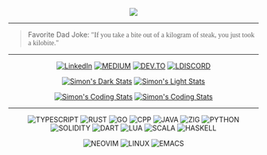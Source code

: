 <p align="center">
  <img src="https://github.com/ximon-x/Heavy/blob/main/Lightweight.gif" />
</p>

----

> Favorite Dad Joke: <span style="font-family:Papyrus">"If you take a bite out of a kilogram of steak, you just took a kilobite."</span>

----

<div align=center>

[![LinkedIn](https://img.shields.io/badge/linkedin-0A66C2?style=for-the-badge&logo=linkedin&logoColor=FFFFFF)](https://linkedin.com/in/ximon/)
[![MEDIUM](https://img.shields.io/badge/-Medium-000000?style=for-the-badge&logo=medium&logoColor=FFFFFF)](https://simon-ximon.medium.com/)
[![DEV.TO](https://img.shields.io/badge/-Dev.to-0A0A0A?style=for-the-badge&logo=dev.to&logoColor=FFFFFF)](https://dev.to/simon_ximon/)
[![LDISCORD](https://img.shields.io/badge/-Discord-5865F2?style=for-the-badge&logo=discord&logoColor=FFFFFF)](https://discord.com/users/841833456241868801)


  
[![Simon's Dark Stats](https://ximon-readme-stats.vercel.app/api?username=ximon-x&theme=github_dark&card_width=495&hide_title=true&show_icons=true&rank_icon=github#gh-dark-mode-only)](https://github.com/ximon-x/github-readme-stats#gh-dark-mode-only)
[![Simon's Light Stats](https://ximon-readme-stats.vercel.app/api?username=ximon-x&theme=github_light&card_width=495&hide_title=true&show_icons=true&rank_icon=github#gh-light-mode-only)](https://github.com/ximon-x/github-readme-stats#gh-light-mode-only)

[![Simon's Coding Stats](https://ximon-readme-stats.vercel.app/api/wakatime?username=ximon&langs_count=5&theme=github_dark&hide_title=true&range=last_7_days#gh-dark-mode-only)](https://github.com/ximon-x/github-readme#gh-dark-mode-only)
[![Simon's Coding Stats](https://ximon-readme-stats.vercel.app/api/wakatime?username=ximon&langs_count=5&theme=github_light&hide_title=true&range=last_7_days#gh-light-mode-only)](https://github.com/ximon-x/github-readme#gh-light-mode-only)

</div>

----

<div align=center>

![TYPESCRIPT](https://img.shields.io/badge/Typescript-D3D3D3?style=flat&logo=typescript&logoColor=3178C6)
![RUST](https://img.shields.io/badge/Rust-D3D3D3?style=flat&logo=rust&logoColor=000000)
![GO](https://img.shields.io/badge/Go-D3D3D3?style=flat&logo=go&logoColor=00ADD8)
![CPP](https://img.shields.io/badge/C++-D3D3D3?style=flat&logo=cplusplus&logoColor=00599C)
![JAVA](https://img.shields.io/badge/Java-D3D3D3?style=flat&logo=openjdk&logoColor=437291)
![ZIG](https://img.shields.io/badge/Zig-D3D3D3?style=flat&logo=zig&logoColor=F7A41D)
![PYTHON](https://img.shields.io/badge/Python-D3D3D3?style=flat&logo=python&logoColor=3776AB)
![SOLIDITY](https://img.shields.io/badge/Solidity-D3D3D3?style=flat&logo=solidity&logoColor=363636)
![DART](https://img.shields.io/badge/Dart-D3D3D3?style=flat&logo=dart&logoColor=0175C2)
![LUA](https://img.shields.io/badge/Lua-D3D3D3?style=flat&logo=lua&logoColor=2C2D72)
![SCALA](https://img.shields.io/badge/Scala-D3D3D3?style=flat&logo=scala&logoColor=DC322F)
![HASKELL](https://img.shields.io/badge/Haskell-D3D3D3?style=flat&logo=haskell&logoColor=5D4F85)

</div>

<div align=center>

![NEOVIM](https://img.shields.io/badge/Neovim-D3D3D3?style=flat&logo=neovim&logoColor=57A143)
![LINUX](https://img.shields.io/badge/Linux-D3D3D3?style=flat&logo=linux&logoColor=FCC624)
![EMACS](https://img.shields.io/badge/Emacs-D3D3D3?style=flat&logo=gnuemacs&logoColor=7F5AB6)

</div>
